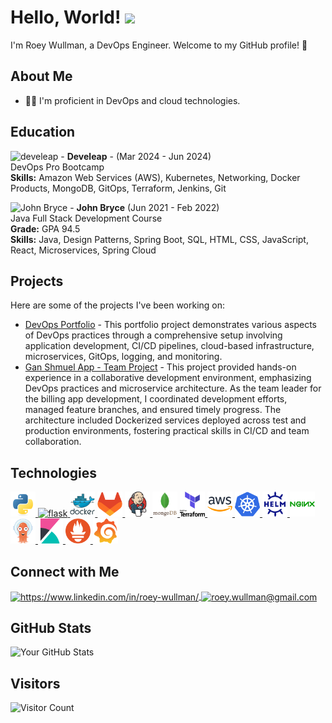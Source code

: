 <!-- Header -->
# Hello, World! <img src="https://media.giphy.com/media/hvRJCLFzcasrR4ia7z/giphy.gif" width="30">

<!-- Introduction -->
I'm Roey Wullman, a DevOps Engineer. Welcome to my GitHub profile! 🚀

<!-- About Me -->
## About Me
- 👨‍💻 I'm proficient in DevOps and cloud technologies.

<!-- Education -->
## Education
<img src="https://scontent.fsdv1-2.fna.fbcdn.net/v/t39.30808-6/340452702_204801608919332_1355134574177620093_n.jpg?_nc_cat=100&ccb=1-7&_nc_sid=6ee11a&_nc_ohc=5tKiRv9wQ8gQ7kNvgEUP28c&_nc_ht=scontent.fsdv1-2.fna&oh=00_AYCIjHYZTeF8p7Xv4_URosAUS6kIlgni2GO0nBozLY3FgA&oe=66885677" alt="develeap" width="30" height="30"/> - **Develeap**  - (Mar 2024 - Jun 2024)  
  DevOps Pro Bootcamp  
  **Skills:** Amazon Web Services (AWS), Kubernetes, Networking, Docker Products, MongoDB, GitOps, Terraform, Jenkins, Git
  
<img src="https://media.licdn.com/dms/image/D4D0BAQEwpJJ6B2j9kQ/company-logo_200_200/0/1697480953847/john_bryce_logo?e=1727913600&v=beta&t=dLF9m62KkUegrTV7O9EweFzclRu0xOMV61RyxEMsG4Y" alt="John Bryce" width="30" height="30"/> - **John Bryce** (Jun 2021 - Feb 2022)  
  Java Full Stack Development Course  
  **Grade:** GPA 94.5  
  **Skills:** Java, Design Patterns, Spring Boot, SQL, HTML, CSS, JavaScript, React, Microservices, Spring Cloud

## Projects
Here are some of the projects I've been working on:

- [DevOps Portfolio](https://github.com/roeyw5/devops-portfolio) - This portfolio project demonstrates various aspects of DevOps practices through a comprehensive setup involving application development, CI/CD pipelines, cloud-based infrastructure, microservices, GitOps, logging, and monitoring.
- [Gan Shmuel App - Team Project](https://github.com/roeyw5/gan-shmuel-project) - This project provided hands-on experience in a collaborative development environment, emphasizing DevOps practices and microservice architecture. As the team leader for the billing app development, I coordinated development efforts, managed feature branches, and ensured timely progress. The architecture included Dockerized services deployed across test and production environments, fostering practical skills in CI/CD and team collaboration.


<!-- Top Languages -->
## Technologies
<p align="left">
  <a href="https://www.python.org" target="_blank" rel="noreferrer">
    <img src="https://raw.githubusercontent.com/devicons/devicon/master/icons/python/python-original.svg" alt="python" width="40" height="40"/> 
  </a> 
  <a href="https://flask.palletsprojects.com/" target="_blank" rel="noreferrer">
    <img src="https://www.vectorlogo.zone/logos/pocoo_flask/pocoo_flask-icon.svg" alt="flask" width="40" height="40"/> 
  </a> 
  <a href="https://www.docker.com/" target="_blank" rel="noreferrer">
    <img src="https://raw.githubusercontent.com/devicons/devicon/master/icons/docker/docker-original-wordmark.svg" alt="docker" width="40" height="40"/> 
  </a> 
  <a href="https://about.gitlab.com/" target="_blank" rel="noreferrer">
    <img src="https://raw.githubusercontent.com/devicons/devicon/master/icons/gitlab/gitlab-original.svg" alt="gitlab" width="40" height="40"/> 
  </a> 
  <a href="https://www.jenkins.io/" target="_blank" rel="noreferrer">
    <img src="https://raw.githubusercontent.com/devicons/devicon/master/icons/jenkins/jenkins-original.svg" alt="jenkins" width="40" height="40"/> 
  </a> 
  <a href="https://www.mongodb.com/" target="_blank" rel="noreferrer">
    <img src="https://raw.githubusercontent.com/devicons/devicon/master/icons/mongodb/mongodb-original-wordmark.svg" alt="mongodb" width="40" height="40"/> 
  </a> 
  <a href="https://www.terraform.io/" target="_blank" rel="noreferrer">
    <img src="https://raw.githubusercontent.com/devicons/devicon/master/icons/terraform/terraform-original-wordmark.svg" alt="terraform" width="40" height="40"/> 
  </a> 
  <a href="https://aws.amazon.com/" target="_blank" rel="noreferrer">
    <img src="https://raw.githubusercontent.com/devicons/devicon/master/icons/amazonwebservices/amazonwebservices-original-wordmark.svg" alt="aws" width="40" height="40"/> 
  </a> 
  <a href="https://kubernetes.io/" target="_blank" rel="noreferrer">
    <img src="https://raw.githubusercontent.com/devicons/devicon/master/icons/kubernetes/kubernetes-plain.svg" alt="kubernetes" width="40" height="40"/> 
  </a> 
  <a href="https://helm.sh/" target="_blank" rel="noreferrer">
    <img src="https://raw.githubusercontent.com/devicons/devicon/master/icons/helm/helm-original.svg" alt="helm" width="40" height="40"/> 
  </a> 
  <a href="https://www.nginx.com/" target="_blank" rel="noreferrer">
    <img src="https://raw.githubusercontent.com/devicons/devicon/master/icons/nginx/nginx-original.svg" alt="nginx" width="40" height="40"/> 
  </a> 
  <a href="https://argo-cd.readthedocs.io/" target="_blank" rel="noreferrer">
    <img src="https://github.com/devicons/devicon/blob/master/icons/argocd/argocd-original.svg" alt="argo-cd" width="40" height="40"/> 
  </a> 
  <a href="https://www.elastic.co/efk-stack" target="_blank" rel="noreferrer">
    <img src="https://github.com/devicons/devicon/blob/master/icons/kibana/kibana-original.svg" alt="efk" width="40" height="40"/> 
  </a> 
  <a href="https://prometheus.io/" target="_blank" rel="noreferrer">
    <img src="https://raw.githubusercontent.com/devicons/devicon/master/icons/prometheus/prometheus-original.svg" alt="prometheus" width="40" height="40"/> 
  </a> 
  <a href="https://grafana.com/" target="_blank" rel="noreferrer">
    <img src="https://raw.githubusercontent.com/devicons/devicon/master/icons/grafana/grafana-original.svg" alt="grafana" width="40" height="40"/> 
  </a>
</p>

<!-- Connect with Me -->
## Connect with Me

<a href="https://www.linkedin.com/in/roey-wullman/" target="blank">
  <img align="center" src="https://raw.githubusercontent.com/rahuldkjain/github-profile-readme-generator/master/src/images/icons/Social/linked-in-alt.svg" alt="https://www.linkedin.com/in/roey-wullman/" height="30" width="40" />
</a>

<a href="mailto:roey.wullman@gmail.com" target="blank">
  <img align="center" src="https://i.pinimg.com/originals/88/e1/4c/88e14cc7e7fcbb0e0e09de26cec86c61.png" alt="roey.wullman@gmail.com" height="30" width="40" />
</a>


<br/>

<!-- GitHub Stats -->
## GitHub Stats
![Your GitHub Stats](https://github-readme-stats.vercel.app/api?username=roeyw5&show_icons=true&theme=radical)


<!-- Visitors -->
## Visitors
![Visitor Count](https://profile-counter.glitch.me/roeyw5/count.svg)

